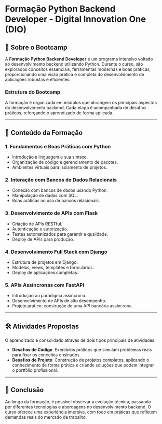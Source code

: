 # Formação Python Backend Developer - Digital Innovation One (DIO)

## 📖 Sobre o Bootcamp
A **Formação Python Backend Developer** é um programa intensivo voltado ao desenvolvimento backend utilizando Python. Durante o curso, são explorados conceitos essenciais, ferramentas modernas e boas práticas, proporcionando uma visão prática e completa do desenvolvimento de aplicações robustas e eficientes.

### Estrutura do Bootcamp
A formação é organizada em módulos que abrangem os principais aspectos do desenvolvimento backend. Cada etapa é acompanhada de desafios práticos, reforçando o aprendizado de forma aplicada.

---

## 🚀 Conteúdo da Formação

### 1. **Fundamentos e Boas Práticas com Python**
   - Introdução à linguagem e sua sintaxe.
   - Organização de código e gerenciamento de pacotes.
   - Ambientes virtuais para isolamento de projetos.

### 2. **Interação com Bancos de Dados Relacionais**
   - Conexão com bancos de dados usando Python.
   - Manipulação de dados com SQL.
   - Boas práticas no uso de bancos relacionais.

### 3. **Desenvolvimento de APIs com Flask**
   - Criação de APIs RESTful.
   - Autenticação e autorização.
   - Testes automatizados para garantir a qualidade.
   - Deploy de APIs para produção.

### 4. **Desenvolvimento Full Stack com Django**
   - Estrutura de projetos em Django.
   - Modelos, views, templates e formulários.
   - Deploy de aplicações completas.

### 5. **APIs Assíncronas com FastAPI**
   - Introdução ao paradigma assíncrono.
   - Desenvolvimento de APIs de alto desempenho.
   - Projeto prático: construção de uma API bancária assíncrona.

---

## 🛠️ Atividades Propostas
O aprendizado é consolidado através de dois tipos principais de atividades:
- **Desafios de Código**: Exercícios práticos que simulam problemas reais para fixar os conceitos ensinados.
- **Desafios de Projeto**: Construção de projetos completos, aplicando o conhecimento de forma prática e criando soluções que podem integrar o portfólio profissional.

---

## 📌 Conclusão
Ao longo da formação, é possível observar a evolução técnica, passando por diferentes tecnologias e abordagens no desenvolvimento backend. O curso oferece uma experiência imersiva, com foco em práticas que refletem demandas reais do mercado de trabalho.
